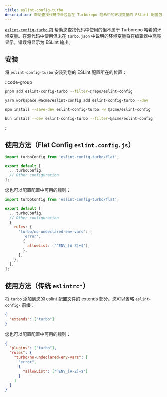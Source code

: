 ```yaml
---
title: eslint-config-turbo
description: 帮助查找代码中未包含在 Turborepo 哈希中的环境变量的 ESLint 配置包
---
```


[`eslint-config-turbo` 包](https://www.npmjs.com/package/eslint-config-turbo) 帮助您查找代码中使用的但不属于 Turborepo 哈希的环境变量。在源代码中使用但未在 `turbo.json` 中说明的环境变量将在编辑器中高亮显示，错误将显示为 ESLint 输出。

## 安装

将 `eslint-config-turbo` 安装到您的 ESLint 配置所在的位置：

::code-group

```bash [pnpm]
pnpm add eslint-config-turbo --filter=@repo/eslint-config
```

```bash [yarn]
yarn workspace @acme/eslint-config add eslint-config-turbo --dev
```

```bash [npm]
npm install --save-dev eslint-config-turbo -w @acme/eslint-config
```

```bash [bun]
bun install --dev eslint-config-turbo --filter=@acme/eslint-config
```

::

## 使用方法（Flat Config `eslint.config.js`）

```js title="./packages/eslint-config/base.js"
import turboConfig from 'eslint-config-turbo/flat';

export default [
  ...turboConfig,
  // Other configuration
];
```

您也可以配置配置中可用的规则：

```js title="./packages/eslint-config/base.js"
import turboConfig from 'eslint-config-turbo/flat';

export default [
  ...turboConfig,
  // Other configuration
  {
    rules: {
      'turbo/no-undeclared-env-vars': [
        'error',
        {
          allowList: ['^ENV_[A-Z]+$'],
        },
      ],
    },
  },
];
```

## 使用方法（传统 `eslintrc*`）

将 `turbo` 添加到您的 eslint 配置文件的 extends 部分。您可以省略 `eslint-config-` 前缀：

```json title="./packages/eslint-config/base.json"
{
  "extends": ["turbo"]
}
```

您也可以配置配置中可用的规则：

```json title="./packages/eslint-config/base.json"
{
  "plugins": ["turbo"],
  "rules": {
    "turbo/no-undeclared-env-vars": [
      "error",
      {
        "allowList": ["^ENV_[A-Z]+$"]
      }
    ]
  }
}
```
